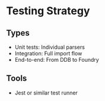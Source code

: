 # Testing Strategy

## Types
- Unit tests: Individual parsers
- Integration: Full import flow
- End-to-end: From DDB to Foundry

## Tools
- Jest or similar test runner
